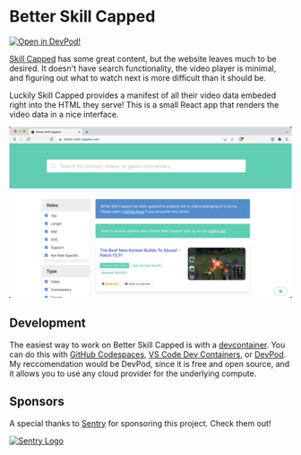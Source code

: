 # Better Skill Capped

[![Open in DevPod!](https://devpod.sh/assets/open-in-devpod.svg)](https://devpod.sh/open#https://github.com/shepherdjerred/better-skill-capped)

[Skill Capped](https://www.skill-capped.com/) has some great content, but the website leaves much to be desired. It doesn't have search functionality, the video player is minimal, and figuring out what to watch next is more difficult than it should be.

Luckily Skill Capped provides a manifest of all their video data embeded right into the HTML they serve! This is a small React app that renders the video data in a nice interface.

![Screenshot of the website](assets/screenshot.png)

## Development

The easiest way to work on Better Skill Capped is with a [devcontainer](https://containers.dev/). You can do this with [GitHub Codespaces](https://codespaces.new/shepherdjerred/better-skill-capped), [VS Code Dev Containers](https://code.visualstudio.com/docs/devcontainers/containers), or [DevPod](https://devpod.sh/). My reccomendation would be DevPod, since it is free and open source, and it allows you to use any cloud provider for the underlying compute.

## Sponsors

A special thanks to [Sentry](https://sentry.io/) for sponsoring this project. Check them out!

[![Sentry Logo](https://i.imgur.com/6do6yJx.png)](https://sentry.io/)
 
